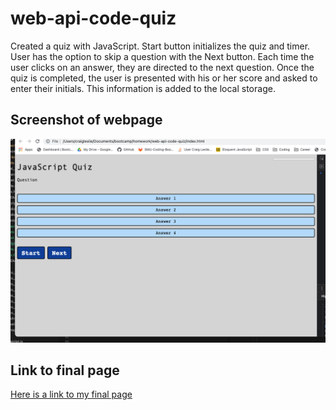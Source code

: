 # web-api-code-quiz

Created a quiz with JavaScript. Start button initializes the quiz and timer. User has the option to skip a question with the Next button.
Each time the user clicks on an answer, they are directed to the next question. Once the quiz is completed, the user is presented with his or her score and asked to enter their initials. This information is added to the local storage.

## Screenshot of webpage

![Screenshot of final webpage.](./assets/quiz-screenshot.png)

## Link to final page

[Here is a link to my final page](https://3roses.github.io/craig-leslie-portfolio/)


